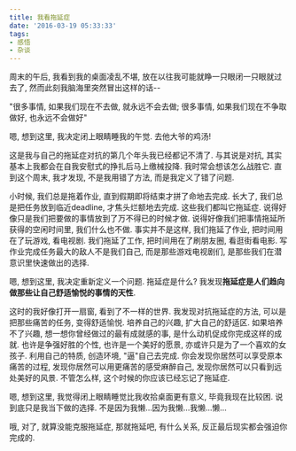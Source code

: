 ```yaml
---
title: 我看拖延症
date: '2016-03-19 05:33:33'
tags:
- 感悟
- 杂谈
---
```


周末的午后, 我看到我的桌面凌乱不堪, 放在以往我可能就睁一只眼闭一只眼就过去了, 然而此刻我脑海里突然冒出这样的话--

"很多事情, 如果我们现在不去做, 就永远不会去做; 很多事情, 如果我们现在不争取做好, 也永远不会做好"

嗯, 想到这里, 我决定闭上眼睛睡我的午觉. 去他大爷的鸡汤!

这是我与自己的拖延症对抗的第几个年头我已经都记不清了. 与其说是对抗, 其实基本上我都会在自我安慰式的挣扎后马上缴械投降. 我时常会想该怎么战胜它. 直到这个周末, 我才发现, 不是我用错了方法, 而是我定义了错了问题.

小时候, 我们总是拖着作业, 直到假期即将结束才拼了命地去完成. 长大了, 我们总是把任务放到临近deadline, 才焦头烂额地去完成. 这些我们都叫它拖延症. 说得好像只是我们把要做的事情放到了万不得已的时候才做. 说得好像我们把事情拖延所获得的空闲时间里, 我们什么也不做. 事实并不是这样, 我们拖延了作业, 把时间用在了玩游戏, 看电视剧. 我们拖延了工作, 把时间用在了刷朋友圈, 看逛街看电影. 写作业完成任务最大的敌人不是我们自己, 而是那些游戏电视剧们, 是那些我们在潜意识里快速做出的选择.

嗯, 想到这里, 我决定重新定义一个问题. 拖延症是什么? 我发现**拖延症是人们趋向做那些让自己舒适愉悦的事情的天性**.

这时的我好像打开一扇窗, 看到了不一样的世界. 我发现对抗拖延症的方法, 可以是把那些痛苦的任务, 变得舒适愉悦. 培养自己的兴趣, 扩大自己的舒适区. 如果培养不了兴趣, 想一想你曾经做过的最有成就感的事, 是什么动机促成你完成这样的成就. 也许是争强好胜的个性, 也许是一个美好的愿景, 亦或许只是为了一个喜欢的女孩子. 利用自己的特质, 创造环境, "逼"自己去完成. 你会发现你居然可以享受原本痛苦的过程, 发现你居然可以用更痛苦的感受麻醉自己, 发现你居然可以只看到远处美好的风景. 不管怎么样, 这个时候的你应该已经忘记了拖延症.

嗯, 想到这里, 我觉得闭上眼睛睡觉比我收拾桌面更有意义, 毕竟我现在比较困. 说到底只是我当下做的选择. 不是因为我懒…因为我懒…我懒…懒…

哦, 对了, 就算没能克服拖延症, 那就拖延吧, 有什么关系, 反正最后现实都会强迫你完成的.
